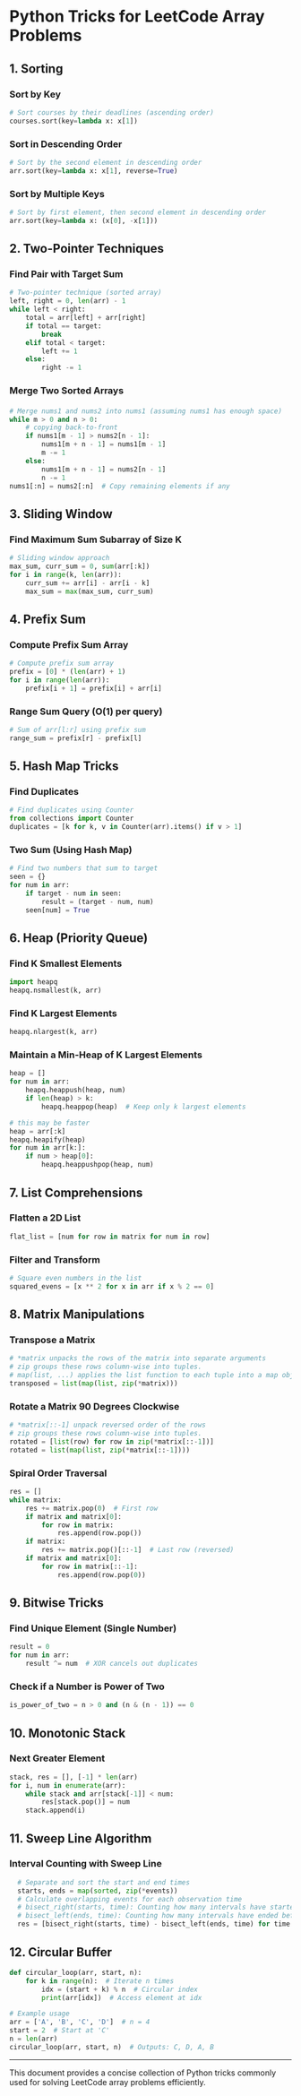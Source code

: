 # Python Tricks for LeetCode Array Problems

## 1. Sorting

### Sort by Key
```python
# Sort courses by their deadlines (ascending order)
courses.sort(key=lambda x: x[1])
```

### Sort in Descending Order
```python
# Sort by the second element in descending order
arr.sort(key=lambda x: x[1], reverse=True)
```

### Sort by Multiple Keys
```python
# Sort by first element, then second element in descending order
arr.sort(key=lambda x: (x[0], -x[1]))
```

## 2. Two-Pointer Techniques

### Find Pair with Target Sum
```python
# Two-pointer technique (sorted array)
left, right = 0, len(arr) - 1
while left < right:
    total = arr[left] + arr[right]
    if total == target:
        break
    elif total < target:
        left += 1
    else:
        right -= 1
```

### Merge Two Sorted Arrays
#### 
```python
# Merge nums1 and nums2 into nums1 (assuming nums1 has enough space)
while m > 0 and n > 0:
    # copying back-to-front
    if nums1[m - 1] > nums2[n - 1]:
        nums1[m + n - 1] = nums1[m - 1]
        m -= 1
    else:
        nums1[m + n - 1] = nums2[n - 1]
        n -= 1
nums1[:n] = nums2[:n]  # Copy remaining elements if any
```

## 3. Sliding Window

### Find Maximum Sum Subarray of Size K
```python
# Sliding window approach
max_sum, curr_sum = 0, sum(arr[:k])
for i in range(k, len(arr)):
    curr_sum += arr[i] - arr[i - k]
    max_sum = max(max_sum, curr_sum)
```

## 4. Prefix Sum

### Compute Prefix Sum Array
```python
# Compute prefix sum array
prefix = [0] * (len(arr) + 1)
for i in range(len(arr)):
    prefix[i + 1] = prefix[i] + arr[i]
```

### Range Sum Query (O(1) per query)
```python
# Sum of arr[l:r] using prefix sum
range_sum = prefix[r] - prefix[l]
```

## 5. Hash Map Tricks

### Find Duplicates
```python
# Find duplicates using Counter
from collections import Counter
duplicates = [k for k, v in Counter(arr).items() if v > 1]
```

### Two Sum (Using Hash Map)
```python
# Find two numbers that sum to target
seen = {}
for num in arr:
    if target - num in seen:
        result = (target - num, num)
    seen[num] = True
```

## 6. Heap (Priority Queue)

### Find K Smallest Elements
```python
import heapq
heapq.nsmallest(k, arr)
```

### Find K Largest Elements
```python
heapq.nlargest(k, arr)
```

### Maintain a Min-Heap of K Largest Elements
```python
heap = []
for num in arr:
    heapq.heappush(heap, num)
    if len(heap) > k:
        heapq.heappop(heap)  # Keep only k largest elements

# this may be faster
heap = arr[:k]
heapq.heapify(heap)
for num in arr[k:]:
    if num > heap[0]:
        heapq.heappushpop(heap, num)
```

## 7. List Comprehensions

### Flatten a 2D List
```python
flat_list = [num for row in matrix for num in row]
```

### Filter and Transform
```python
# Square even numbers in the list
squared_evens = [x ** 2 for x in arr if x % 2 == 0]
```

## 8. Matrix Manipulations

### Transpose a Matrix
```python
# *matrix unpacks the rows of the matrix into separate arguments
# zip groups these rows column-wise into tuples.
# map(list, ...) applies the list function to each tuple into a map obj
transposed = list(map(list, zip(*matrix)))
```

### Rotate a Matrix 90 Degrees Clockwise
```python
# *matrix[::-1] unpack reversed order of the rows
# zip groups these rows column-wise into tuples.
rotated = [list(row) for row in zip(*matrix[::-1])]
rotated = list(map(list, zip(*matrix[::-1])))
```

### Spiral Order Traversal
```python
res = []
while matrix:
    res += matrix.pop(0)  # First row
    if matrix and matrix[0]:
        for row in matrix:
            res.append(row.pop())
    if matrix:
        res += matrix.pop()[::-1]  # Last row (reversed)
    if matrix and matrix[0]:
        for row in matrix[::-1]:
            res.append(row.pop(0))
```

## 9. Bitwise Tricks

### Find Unique Element (Single Number)
```python
result = 0
for num in arr:
    result ^= num  # XOR cancels out duplicates
```

### Check if a Number is Power of Two
```python
is_power_of_two = n > 0 and (n & (n - 1)) == 0
```

## 10. Monotonic Stack

### Next Greater Element
```python
stack, res = [], [-1] * len(arr)
for i, num in enumerate(arr):
    while stack and arr[stack[-1]] < num:
        res[stack.pop()] = num
    stack.append(i)
```

## 11. Sweep Line Algorithm

### Interval Counting with Sweep Line
```python
  # Separate and sort the start and end times  
  starts, ends = map(sorted, zip(*events))
  # Calculate overlapping events for each observation time
  # bisect_right(starts, time): Counting how many intervals have started by the given time.
  # bisect_left(ends, time): Counting how many intervals have ended before the given time.
  res = [bisect_right(starts, time) - bisect_left(ends, time) for time in observation_times]
```

## 12. Circular Buffer
```python
def circular_loop(arr, start, n):
    for k in range(n):  # Iterate n times
        idx = (start + k) % n  # Circular index
        print(arr[idx])  # Access element at idx

# Example usage
arr = ['A', 'B', 'C', 'D']  # n = 4
start = 2  # Start at 'C'
n = len(arr)
circular_loop(arr, start, n)  # Outputs: C, D, A, B
```
---

This document provides a concise collection of Python tricks commonly used for solving LeetCode array problems efficiently.

